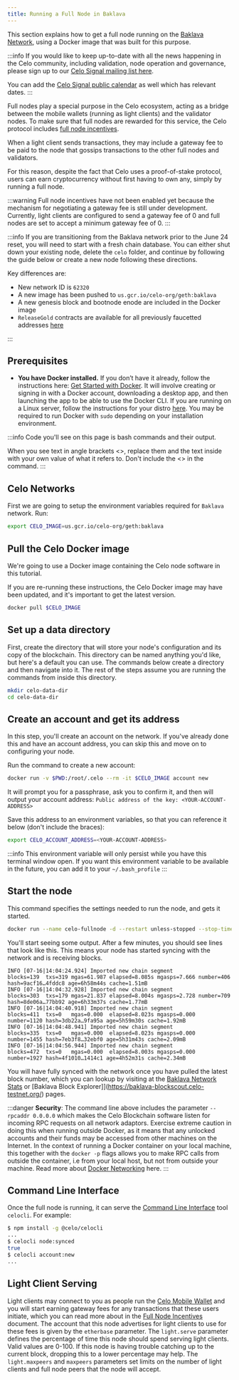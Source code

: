 ```yaml
---
title: Running a Full Node in Baklava
---
```


This section explains how to get a full node running on the [Baklava Network](/getting-started/baklava-testnet), using a Docker image that was built for this purpose.

:::info
If you would like to keep up-to-date with all the news happening in the Celo community, including validation, node operation and governance, please sign up to our [Celo Signal mailing list here](https://celo.activehosted.com/f/15).

You can add the [Celo Signal public calendar](https://calendar.google.com/calendar/u/0/embed?src=c_9su6ich1uhmetr4ob3sij6kaqs@group.calendar.google.com) as well which has relevant dates.
:::

Full nodes play a special purpose in the Celo ecosystem, acting as a bridge between the mobile wallets \(running as light clients\) and the validator nodes. To make sure that full nodes are rewarded for this service, the Celo protocol includes [full node incentives](/celo-codebase/protocol/transactions/full-node-incentives.md).

When a light client sends transactions, they may include a gateway fee to be paid to the node that gossips transactions to the other full nodes and validators.

For this reason, despite the fact that Celo uses a proof-of-stake protocol, users can earn cryptocurrency without first having to own any, simply by running a full node.

:::warning
Full node incentives have not been enabled yet because the mechanism for negotiating a gateway fee is still under development. Currently, light clients are configured to send a gateway fee of 0 and full nodes are set to accept a minimum gateway fee of 0.
:::

:::info
If you are transitioning from the Baklava network prior to the June 24 reset, you will need to start with a fresh chain database. You can either shut down your existing node, delete the `celo` folder, and continue by following the guide below or create a new node following these directions.

Key differences are:

- New network ID is `62320`
- A new image has been pushed to `us.gcr.io/celo-org/geth:baklava`
- A new genesis block and bootnode enode are included in the Docker image
- `ReleaseGold` contracts are available for all previously faucetted addresses [here](https://gist.github.com/nategraf/245232883a34cbb162eb599e34afd7c0)

:::

## Prerequisites

- **You have Docker installed.** If you don’t have it already, follow the instructions here: [Get Started with Docker](https://www.docker.com/get-started). It will involve creating or signing in with a Docker account, downloading a desktop app, and then launching the app to be able to use the Docker CLI. If you are running on a Linux server, follow the instructions for your distro [here](https://docs.docker.com/install/#server). You may be required to run Docker with `sudo` depending on your installation environment.

:::info
Code you'll see on this page is bash commands and their output.

When you see text in angle brackets &lt;&gt;, replace them and the text inside with your own value of what it refers to. Don't include the &lt;&gt; in the command.
:::

## Celo Networks

First we are going to setup the environment variables required for `Baklava` network. Run:

```bash
export CELO_IMAGE=us.gcr.io/celo-org/geth:baklava
```

## Pull the Celo Docker image

We're going to use a Docker image containing the Celo node software in this tutorial.

If you are re-running these instructions, the Celo Docker image may have been updated, and it's important to get the latest version.

```bash
docker pull $CELO_IMAGE
```

## Set up a data directory

First, create the directory that will store your node's configuration and its copy of the blockchain. This directory can be named anything you'd like, but here's a default you can use. The commands below create a directory and then navigate into it. The rest of the steps assume you are running the commands from inside this directory.

```bash
mkdir celo-data-dir
cd celo-data-dir
```

## Create an account and get its address

In this step, you'll create an account on the network. If you've already done this and have an account address, you can skip this and move on to configuring your node.

Run the command to create a new account:

```bash
docker run -v $PWD:/root/.celo --rm -it $CELO_IMAGE account new
```

It will prompt you for a passphrase, ask you to confirm it, and then will output your account address: `Public address of the key: <YOUR-ACCOUNT-ADDRESS>`

Save this address to an environment variables, so that you can reference it below (don't include the braces):

```bash
export CELO_ACCOUNT_ADDRESS=<YOUR-ACCOUNT-ADDRESS>
```

:::info
This environment variable will only persist while you have this terminal window open. If you want this environment variable to be available in the future, you can add it to your `~/.bash_profile`
:::

## Start the node

This command specifies the settings needed to run the node, and gets it started.

```bash
docker run --name celo-fullnode -d --restart unless-stopped --stop-timeout 300 -p 127.0.0.1:8545:8545 -p 127.0.0.1:8546:8546 -p 30303:30303 -p 30303:30303/udp -v $PWD:/root/.celo $CELO_IMAGE --verbosity 3 --syncmode full --rpc --rpcaddr 0.0.0.0 --rpcapi eth,net,web3,debug,admin,personal --light.serve 90 --light.maxpeers 1000 --maxpeers 1100 --etherbase $CELO_ACCOUNT_ADDRESS --nousb --baklava --datadir /root/.celo
```

You'll start seeing some output. After a few minutes, you should see lines that look like this. This means your node has started syncing with the network and is receiving blocks.

```text
INFO [07-16|14:04:24.924] Imported new chain segment               blocks=139  txs=319 mgas=61.987 elapsed=8.085s mgasps=7.666 number=406  hash=9acf16…4fddc8 age=6h58m44s cache=1.51mB
INFO [07-16|14:04:32.928] Imported new chain segment               blocks=303  txs=179 mgas=21.837 elapsed=8.004s mgasps=2.728 number=709  hash=8de06a…77bb92 age=6h33m37s cache=1.77mB
INFO [07-16|14:04:40.918] Imported new chain segment               blocks=411  txs=0   mgas=0.000  elapsed=8.023s mgasps=0.000 number=1120 hash=3db22a…9fa95a age=5h59m30s cache=1.92mB
INFO [07-16|14:04:48.941] Imported new chain segment               blocks=335  txs=0   mgas=0.000  elapsed=8.023s mgasps=0.000 number=1455 hash=7eb3f8…32ebf0 age=5h31m43s cache=2.09mB
INFO [07-16|14:04:56.944] Imported new chain segment               blocks=472  txs=0   mgas=0.000  elapsed=8.003s mgasps=0.000 number=1927 hash=4f1010…1414c1 age=4h52m31s cache=2.34mB
```

You will have fully synced with the network once you have pulled the latest block number, which you can lookup by visiting at the [Baklava Network Stats](https://baklava-celostats.celo-testnet.org/) or [Baklava Block Explorer]](https://baklava-blockscout.celo-testnet.org/) pages.

:::danger
**Security**: The command line above includes the parameter `--rpcaddr 0.0.0.0` which makes the Celo Blockchain software listen for incoming RPC requests on all network adaptors. Exercise extreme caution in doing this when running outside Docker, as it means that any unlocked accounts and their funds may be accessed from other machines on the Internet. In the context of running a Docker container on your local machine, this together with the `docker -p` flags allows you to make RPC calls from outside the container, i.e from your local host, but not from outside your machine. Read more about [Docker Networking](https://docs.docker.com/network/network-tutorial-standalone/#use-user-defined-bridge-networks) here.
:::

## Command Line Interface

Once the full node is running, it can serve the [Command Line Interface](/command-line-interface/introduction.md) tool `celocli`. For example:

```bash
$ npm install -g @celo/celocli
...
$ celocli node:synced
true
$ celocli account:new
...
```

## Light Client Serving

Light clients may connect to you as people run the [Celo Mobile Wallet](/getting-started/alfajores-testnet/using-the-mobile-wallet) and you will start earning gateway fees for any transactions that these users initiate, which you can read more about in the [Full Node Incentives](/celo-codebase/protocol/transactions/full-node-incentives) document. The account that this node advertises for light clients to use for these fees is given by the `etherbase` parameter. The `light.serve` parameter defines the percentage of time this node should spend serving light clients. Valid values are 0-100. If this node is having trouble catching up to the current block, dropping this to a lower percentage may help. The `light.maxpeers` and `maxpeers` parameters set limits on the number of light clients and full node peers that the node will accept.
